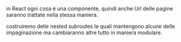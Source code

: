 
in React ogni cosa é una componente, quindi anche Url delle pagine saranno trattate nella stessa maniera.

costruiremo delle nested subroutes le quali mantengono alcune delle impaginazione ma cambiaranno altre tutto in maniera modulare.
